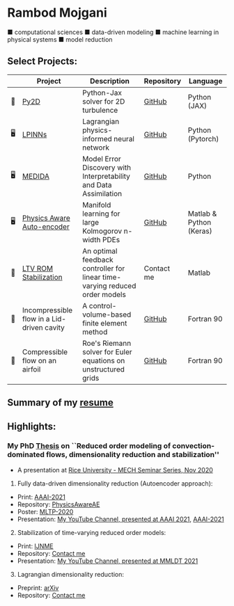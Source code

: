 # Rambod Mojgani
■ computational sciences ■ data-driven modeling ■ machine learning in physical systems ■ model reduction

## Select Projects:
|  | Project | Description | Repository |Language |
| --- | ------ | ----------- |---------- |---------- |
| 🌊 | [Py2D]() | Python-Jax solver for 2D turbulence | [GitHub](https://github.com/envfluids/py2d) | Python (JAX) |
| 🖥️ | [LPINNs](https://arxiv.org/abs/2205.02902) | Lagrangian physics-informed neural network | [GitHub](https://github.com/rmojgani/LPINNs/) | Python (Pytorch) |
| 🖥️ | [MEDIDA](https://arxiv.org/pdf/2110.00546) | Model Error Discovery with Interpretability and Data Assimilation | [GitHub](https://github.com/envfluids/MEDIDA) | Python |
| 🖥️ | [Physics Aware Auto-encoder](https://ojs.aaai.org/index.php/AAAI/article/download/16116/15923) | Manifold learning for large Kolmogorov n-width PDEs| [GitHub](https://github.com/rmojgani/PhysicsAwareAE) | Matlab & Python (Keras) |
| 🦾 | [LTV ROM Stabilization](https://doi.org/10.1002/nme.6489) | An optimal feedback controller for linear time-varying reduced order models | Contact me |Matlab|
| 🌊 | Incompressible flow in a Lid-driven cavity | A control-volume-based finite element method| [GitHub](https://github.com/rmojgani/CFD_AUT) | Fortran 90 |
| 🌊 | Compressible flow on an airfoil | Roe's Riemann solver for Euler equations on unstructured grids | [GitHub](https://github.com/rmojgani/CFD_AUT) | Fortran 90 |


## Summary of my [resume](https://www.rmojgani.com)

## Highlights:
### My PhD [Thesis](http://hdl.handle.net/2142/108494) on ``Reduced order modeling of convection-dominated flows, dimensionality reduction and stabilization''
- A presentation at [Rice University - MECH Seminar Series, Nov 2020](https://www.youtube.com/watch?v=9a73WhflSWM)


1. Fully data-driven dimensionality reduction (Autoencoder approach):  
  - Print: [AAAI-2021](https://ojs.aaai.org/index.php/AAAI/article/download/16116/15923)
  - Repository: [PhysicsAwareAE](https://github.com/rmojgani/PhysicsAwareAE)
  - Poster: [MLTP-2020](http://doi.org/10.13140/RG.2.2.21734.98886) 
  - Presentation: [My YouTube Channel, presented at AAAI 2021](https://youtu.be/fDYPAj9WAbk), [AAAI-2021](https://slideslive.com/38949065/lowrank-registration-based-manifolds-for-convectiondominated-pdes)

2. Stabilization of time-varying reduced order models: 
  - Print: [IJNME](https://onlinelibrary.wiley.com/doi/abs/10.1002/nme.6489)
  - Repository: [Contact me](mojgani2@illinois.edu)
  - Presentation: [My YouTube Channel, presented at MMLDT 2021](https://www.youtube.com/watch?v=lF82o0-kLfs) 
  
3. Lagrangian dimensionality reduction:
  - Preprint: [arXiv](https://arxiv.org/abs/1701.04343)
  - Repository: [Contact me](mojgani2@illinois.edu)


<!--
**rmojgani/rmojgani** is a ✨ _special_ ✨ repository because its `README.md` (this file) appears on your GitHub profile.

Here are some ideas to get you started:

- 🔭 I’m currently working on ...
- 🌱 I’m currently learning ...
- 👯 I’m looking to collaborate on ...
- 🤔 I’m looking for help with ...
- 💬 Ask me about ...
- 📫 How to reach me: ...
- 😄 Pronouns: ...
- ⚡ Fun fact: ...
-->
